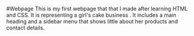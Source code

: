 #Webpage
This is my first webpage that that I made after learning HTML and CSS. It is representing a girl's cake business . 
It includes a main heading and a sidebar menu that shows little about her products and contact details.
